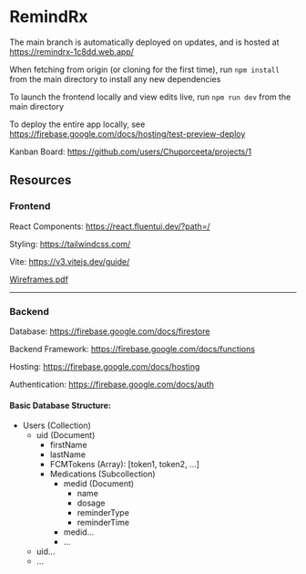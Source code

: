 # RemindRx

The main branch is automatically deployed on updates, and is hosted at https://remindrx-1c8dd.web.app/

When fetching from origin (or cloning for the first time), run ```npm install``` from the main directory to install any new dependencies

To launch the frontend locally and view edits live, run ```npm run dev``` from the main directory

To deploy the entire app locally, see https://firebase.google.com/docs/hosting/test-preview-deploy

Kanban Board: https://github.com/users/Chuporceeta/projects/1

## Resources

### Frontend

React Components: https://react.fluentui.dev/?path=/

Styling: https://tailwindcss.com/

Vite: https://v3.vitejs.dev/guide/

[Wireframes.pdf](https://github.com/user-attachments/files/17336499/Wireframes.pdf)

---------------

### Backend

Database: https://firebase.google.com/docs/firestore

Backend Framework: https://firebase.google.com/docs/functions

Hosting: https://firebase.google.com/docs/hosting

Authentication: https://firebase.google.com/docs/auth

#### Basic Database Structure:
- Users (Collection)
    - uid (Document)
      - firstName
      - lastName
      - FCMTokens (Array): [token1, token2, ...]
      - Medications (Subcollection)
        - medid (Document)
          - name
          - dosage
          - reminderType
          - reminderTime
        - medid...
        - ...
   - uid...
   - ...
